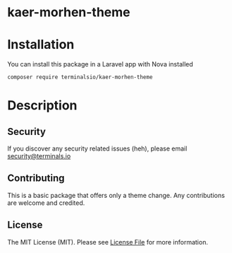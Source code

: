 # kaer-morhen-theme

# Installation
You can install this package in a Laravel app with Nova installed

```bash
composer require terminalsio/kaer-morhen-theme
```

# Description

## Security

If you discover any security related issues (heh), please email security@terminals.io

## Contributing

This is a basic package that offers only a theme change. Any contributions are welcome and credited.

## License

The MIT License (MIT). Please see [License File](LICENSE) for more information.
